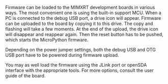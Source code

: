 Firmware can be loaded to the MIMXRT development boards in various ways. The most convenient
one is using the built-in support MCU. When a PC is connected to the debug USB port, a drive
icon will appear. Firmware can be uploaded to the board by copying it to this drive. The copy
and flashing will take a few moments. At the end of the upload, the drive icon will disappear 
and reappear again. Then the reset button has to be pushed, which starts the MicroPython firmware.

Depending on the power jumper settings, both the debug USB and OTG USB port have to be powered
during firmware upload.

You may as well load the firmware using the JLink port or openSDA interface with the appropriate tools.
For more options, consult the user guide of the board.
